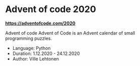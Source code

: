 # Advent of code 2020
**https://adventofcode.com/2020**

Advent of code Advent of Code is an Advent calendar of small programming puzzles.

 * Language: Python
 * Duration: 1.12.2020 - 24.12.2020
 * Author: Ville Lehtonen

